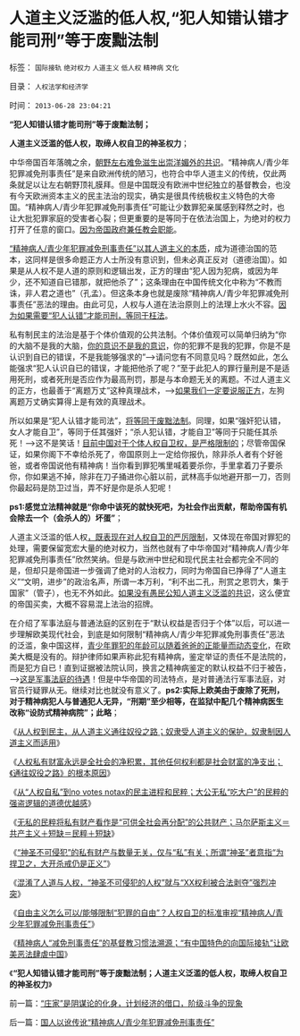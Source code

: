# 人道主义泛滥的低人权,“犯人知错认错才能司刑”等于废黜法制

标签： `国际接轨` `绝对权力` `人道主义` `低人权` `精神病` `文化` 

目录： `人权法学和经济学`

时间： `2013-06-28 23:04:21`

**“犯人知错认错才能司刑”等于废黜法制；**

**人道主义泛滥的低人权，取缔人权自卫的神圣权力**；

中华帝国百年落魄之余，[朝野左右难免滋生出崇洋媚外的共识](../../../2013/4/16/有中国特色的崇洋媚外，崇拜西方二三流的跟班！.md)。“精神病人/青少年犯罪减免刑事责任”是来自欧洲传统的陋习，也符合中华人道主义的传统，仅此两条就足以让左右朝野顶礼膜拜。但是中国既没有欧洲中世纪独立的基督教会，也没有今天欧洲资本主义的民主法治的现实，确实是很具传统极权主义特色的大帝国。“精神病人/青少年犯罪减免刑事责任”可能让少数罪犯亲属感到释然之时，也让大批犯罪家庭的受害者心裂；但更重要的是等同于在依法治国上，为绝对的权力打开了任意的窗口。[因为帝国政府兼任教会职能](../../../2010/10/20/普世价值观令欧美基督教“政教合一”世风不古.md)。

[“精神病人/青少年犯罪减免刑事责任”以其人道主义的本质](../../../2010/3/26/“精神病（犯）免责”侵犯人权歪曲法理.md)，成为道德治国的范本，这同样是很多命题正方人士所没有意识到，但未必真正反对（道德治国）。如果是从人权不是人道的原则和逻辑出发，正方的理由“犯人因为犯病，或因为年少，还不知道自已错那，就把他杀了”；这条理由在中国传统文化中称为“不教而诛，非人君之道也”（孔孟）。但这条本身也就是废除“精神病人/青少年犯罪减免刑事责任”恶法的理由。由此可见，人权与人道在法治原则上的法理上水火不容。[因为如果需要“犯人认错”才能司刑，等同于枉法](../../../2011/1/28/“强卖哲学”可能有生命危险.md)。

私有制民主的法治是基于个体价值观的公共法制。个体价值观可以简单归纳为“你的大脑不是我的大脑，[你的意识不是我的意识](../../../2011/3/2/个体意识主权不是信仰：你的意识，不是别人的意识.md)，你的犯罪不是我的犯罪，你是不是认识到自已的错误，不是我能够强求的”——>请问您有不同意见吗？既然如此，怎么能强求“犯人认识自已的错误，才能把他杀了呢？”至于此犯人的罪行量刑是不是适用死刑，或者死刑是否应作为最高刑罚，那是与本命题无关的离题。不过人道主义的正方，也最善于“离题万丈”这种真理战术，——>[如果我们一定要说服正方](../../../2010/6/28/个体价值观之大学无书.md)，左狗离题万丈确实算得上是有效的真理战术。

所以如果是“犯人认错才能司法”，[将等同于废黜法制](../../../2009/8/24/中庸枉法,惩善扬恶,坏事做尽.md)。同理，如果“强奸犯认错，女人才能自卫”，等同于任其强奸；“杀人犯认错，才能自卫”等同于只能任其杀死！——>这不是笑话！[目前中国对于个体人权自卫权，是严格限制的](../../../2011/2/6/人权法治的汰恶留善“恶法能除”.md)；尽管帝国保证，如果你阁下不幸给杀死了，帝国原则上一定给你报仇，除非杀人者有个好爸爸，或者帝国说他有精神病！当你看到罪犯嘴里喊着要杀你，手里拿着刀子要杀你，你如果逃不掉，除非在刀子捅进你心脏以前，武林高手似地避开那一刀，否则你最起码是防卫过当，弄不好是你是杀人犯呢！

**ps1:感觉立法精神就是“你命中该死的就快死吧，为社会作出贡献，帮助帝国有机会除去一个（会杀人的）坏蛋”**；

人道主义泛滥的低人权[，既表现在对人权自卫的严厉限制](../../../2011/2/6/正当防卫合法性及温驯的林语堂动物.md)，又体现在帝国对罪犯的处理，需要保留宽宏大量的绝对权力，当然也就有了中华帝国对“精神病人/青少年犯罪减免刑事责任”欣然笑纳。但是与欧洲中世纪和现代民主社会都完全不同的是，但却只是帝国进一步强调了绝对的人治权力，同时为帝国自已挣得了“人道主义”“文明，进步”的政治名声，所谓一本万利，“利不出二孔，刑赏之恩罚大，集于国家”（管子），也无不外如此。[如果没有愚民公知人道主义泛滥的共识](../../../2013/6/27/民粹公知羞于“利益，自利”，不敢面对人权自卫可大开杀戒.md)，这么便宜的帝国买卖，大概不容易混上法治的招牌。

在介绍了军事法庭与普通法庭的区别在于“默认权益是否归于个体”以后，可以进一步理解欧美现代社会，到底是如何限制“精神病人/青少年犯罪减免刑事责任”恶法的泛滥，象中国这样，[青少年罪犯的年龄可以随着爸爸的正能量而动态变化](../../../2013/2/25/中印轮奸案是未成年的受害者，犯罪人，疑犯和记者.md)，在欧美大概是没有的。辩护律师如果声称此犯有精神病，鉴定举证的责任不是法院的，而是犯方自已！直到证据被法院认同，换言之精神病鉴定的默认权益不归于被告，——>[这是军事法庭的待遇](../../../2013/6/24/将行政恶霸送军事法庭！什么是军事法庭？.md)！但是中华帝国的司法特点，是对普通法行军事法庭，对官员行疑罪从无。继续对比也就没有意义了。**ps2:实际上欧美由于废除了死刑，对于精神病犯人与普通犯人无异，“刑期”至少相等，在监狱中配几个精神病医生改称“设防式精神病院”；此略**；

《[从人权到民主，从人道主义通往奴役之路；奴隶受人道主义的保护，奴隶制因人道主义而适用](../../../2013/6/25/从人权通向民主，从人道主义通向最公平的共产主义.md)》

《[人权私有财富永远是全社会的净积累，其他任何权利都是社会财富的净支出；《通往奴役之路》的根本原因](../../../2013/6/25/人权是中唯一具备自持能力的权利，《通往奴役之路》的根本原因.md)》

《[从“人权自私”到no votes notax的民主进程和民粹；大公无私“吃大户”的民粹的强盗逻辑的道德优越感](../../../2013/6/26/民粹的强盗逻辑的道德优越感.md)》

《[无私的民粹将私有财产看作是“可供全社会再分配”的公共财产；马尔萨斯主义＝共产主义＋短缺＝民粹＋短缺](../../../2013/6/26/马尔萨斯主义＝封建＝(共产主义＋短缺)＝(民粹＋短缺).md)》

《[“神圣不可侵犯”的私有财产与数量无关，仅与“私”有关；所谓“神圣”者意指“为捍卫之，大开杀戒仍是正义”](../../../2013/6/26/在民粹氛围中，私有者民主必定剥夺民粹的投票权；.md)》

《[混淆了人道与人权，“神圣不可侵犯的人权”就与“XX权利被合法剥夺”强烈冲突](../../../2013/6/27/民粹公知羞于“利益，自利”，不敢面对人权自卫可大开杀戒.md)》

《[自由主义怎么可以/能够限制“犯罪的自由”？人权自卫的标准审视“精神病人/青少年犯罪减免刑事责任”](../../../2013/6/27/人权自卫标准审视“精神病人／青少年犯罪减免刑事责任”西方陋习；.md)》

《[精神病人“减免刑事责任”的基督教习惯法溯源；“有中国特色的向国际接轨”让欧美恶法肆虐中国](../../../2013/6/27/精神病人减免刑事责任的基督教习惯法在中国成为陋习.md)》

《**“犯人知错认错才能司刑”等于废黜法制；人道主义泛滥的低人权，取缔人权自卫的神圣权力**》



前一篇：[“庄家”是阴谋论的化身，计划经济的借口，阶级斗争的现象](../../../2013/6/27/“庄家”是阴谋论的化身，计划经济的借口，阶级斗争的现象.md)

后一篇：[国人以讹传讹“精神病人/青少年犯罪减免刑事责任”](../../../2013/6/28/国人以讹传讹“精神病人／青少年犯罪减免刑事责任”.md)